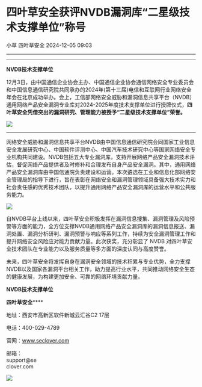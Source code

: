 #  四叶草安全获评NVDB漏洞库“二星级技术支撑单位”称号   
小草  四叶草安全   2024-12-05 09:03  
  
****  
****  
**NVDB技术支撑单位**  
  
  
12月3日，由中国通信企业协会主办、中国通信企业协会通信网络安全专业委员会和中国信息通信研究院共同承办的2024年(第十三届)电信和互联网行业网络安全年会在北京成功举办。会上，工信部网络安全威胁和漏洞信息共享平台（NVDB）通用网络产品安全漏洞专业库对2024-2025年度技术支撑单位进行授牌仪式，**四叶草安全凭借突出的漏洞研究、管理能力被授予“二星级技术支撑单位”荣誉。**  
  
![](https://mmbiz.qpic.cn/sz_mmbiz_png/icHYExowrVrCfvYk2M87hMCTO03QFgH9uUnhQQEiaXuzicvjFoMDibMKD101FAobEdibKPtq6mfJs8ouiaYhDMFRDAvA/640?wx_fmt=png "")  
  
****  
网络安全威胁和漏洞信息共享平台NVDB由中国信息通信研究院会同国家工业信息安全发展研究中心、中国软件评测中心、中国汽车技术研究中心等国家网络安全专业机构共同建设。NVDB包括五大专业漏洞库，支持开展网络产品安全漏洞技术评估，督促网络产品提供者及时修补和合理发布自身产品安全漏洞。其中，通用网络产品安全漏洞库由中国信通院负责建设和运营。本次遴选在工业和信息化部网络安全管理局的指导下进行，旨在表彰在网络安全和漏洞管理领域具备强大技术实力和社会责任感的优秀技术团队，以提升通用网络产品安全漏洞库的运营水平和公共服务能力。  
  
  
![](https://mmbiz.qpic.cn/sz_mmbiz_png/icHYExowrVrCfvYk2M87hMCTO03QFgH9u8N9vOOwAiauoicGtJibQdwcUwibRdcRobb07S3BPRbdDMvP2mI35I5pVew/640?wx_fmt=png "")  
  
  
自NVDB平台上线以来，四叶草安全积极发挥在漏洞信息搜集、漏洞管理及风险预警等方面的能力，全方位支撑NVDB通用网络产品安全漏洞库的漏洞信息报送、漏洞处置、漏洞分析研判、漏洞预警与响应等系列工作，持续为安全漏洞管理工作和提升网络安全风险应对能力贡献力量。此次获奖，充分彰显了 NVDB 对四叶草安全技术团队在专业能力以及服务质量等多方面的深度认同与高度赞誉。  
  
  
未来，四叶草安全将发挥自身在漏洞安全领域的技术积累与专业优势，全力支撑NVDB以及国家各漏洞平台相关工作，助力提高行业水平，共同推动网络安全生态的健康发展，为构建更加安全、可靠的网络环境贡献力量。  
  
  
  
**NVDB技术支撑单位**  
  
  
**四叶草安全******  
  
地址：西安市高新区软件新城云汇谷C2 17层  
  
电话：400-029-4789  
  
官网：www.seclover.com  
  
邮箱：  
support@se  
clover.com  
  
  
![](https://mmbiz.qpic.cn/mmbiz_gif/icHYExowrVrDEPZ4ACg9Uic2ibobR1NgjibdGnu5jLanSn6fwLJFp8CkVa1gDiave3iaxYdPriafh70HhOBtichRF8eQGA/640?wx_fmt=gif "")  
  
  
